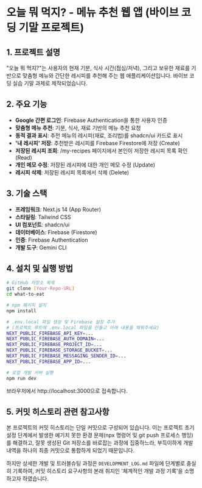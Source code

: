 # 오늘 뭐 먹지? - 메뉴 추천 웹 앱 (바이브 코딩 기말 프로젝트)

## 1. 프로젝트 설명

"오늘 뭐 먹지?"는 사용자의 현재 기분, 식사 시간(점심/저녁), 그리고 보유한 재료를 기반으로 맞춤형 메뉴와 간단한 레시피를 추천해 주는 웹 애플리케이션입니다. 바이브 코딩 실습 기말 과제로 제작되었습니다.

## 2. 주요 기능

- **Google 간편 로그인**: Firebase Authentication을 통한 사용자 인증
- **맞춤형 메뉴 추천**: 기분, 식사, 재료 기반의 메뉴 추천 요청
- **동적 결과 표시**: 추천 메뉴의 레시피(재료, 조리법)를 shadcn/ui 카드로 표시
- **'내 레시피' 저장**: 추천받은 레시피를 Firebase Firestore에 저장 (Create)
- **저장된 레시피 조회**: /my-recipes 페이지에서 본인이 저장한 레시피 목록 확인 (Read)
- **개인 메모 수정**: 저장된 레시피에 대한 개인 메모 수정 (Update)
- **레시피 삭제**: 저장된 레시피 목록에서 삭제 (Delete)

## 3. 기술 스택

- **프레임워크**: Next.js 14 (App Router)
- **스타일링**: Tailwind CSS
- **UI 컴포넌트**: shadcn/ui
- **데이터베이스**: Firebase (Firestore)
- **인증**: Firebase Authentication
- **개발 도구**: Gemini CLI

## 4. 설치 및 실행 방법

```bash
# GitHub 저장소 복제
git clone [Your-Repo-URL]
cd what-to-eat

# npm 패키지 설치
npm install

# .env.local 파일 생성 및 Firebase 설정 추가
# (프로젝트 루트에 .env.local 파일을 만들고 아래 내용을 채워주세요)
NEXT_PUBLIC_FIREBASE_API_KEY=...
NEXT_PUBLIC_FIREBASE_AUTH_DOMAIN=...
NEXT_PUBLIC_FIREBASE_PROJECT_ID=...
NEXT_PUBLIC_FIREBASE_STORAGE_BUCKET=...
NEXT_PUBLIC_FIREBASE_MESSAGING_SENDER_ID=...
NEXT_PUBLIC_FIREBASE_APP_ID=...

# 로컬 개발 서버 실행
npm run dev
```

브라우저에서 http://localhost:3000으로 접속합니다.

## 5. 커밋 히스토리 관련 참고사항

본 프로젝트의 커밋 히스토리는 단일 커밋으로 구성되어 있습니다. 이는 프로젝트 초기 설정 단계에서 발생한 예기치 못한 환경 문제(npx 명령어 및 git push 프로세스 행잉)를 해결하고, 잘못 생성된 Git 저장소를 바로잡는 과정에 집중하느라, 부득이하게 개발 내역을 하나의 최종 커밋으로 통합하게 되었기 때문입니다. 

하지만 상세한 개발 및 트러블슈팅 과정은 `DEVELOPMENT_LOG.md` 파일에 단계별로 충실히 기록하여, 커밋 히스토리 요구사항의 본래 취지인 '체계적인 개발 과정 기록'을 소명하고자 하였습니다.
